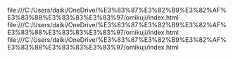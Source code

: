 file:///C:/Users/daiki/OneDrive/%E3%83%87%E3%82%B9%E3%82%AF%E3%83%88%E3%83%83%E3%83%97/omikuji/index.html
file:///C:/Users/daiki/OneDrive/%E3%83%87%E3%82%B9%E3%82%AF%E3%83%88%E3%83%83%E3%83%97/omikuji/index.html
file:///C:/Users/daiki/OneDrive/%E3%83%87%E3%82%B9%E3%82%AF%E3%83%88%E3%83%83%E3%83%97/omikuji/index.html
